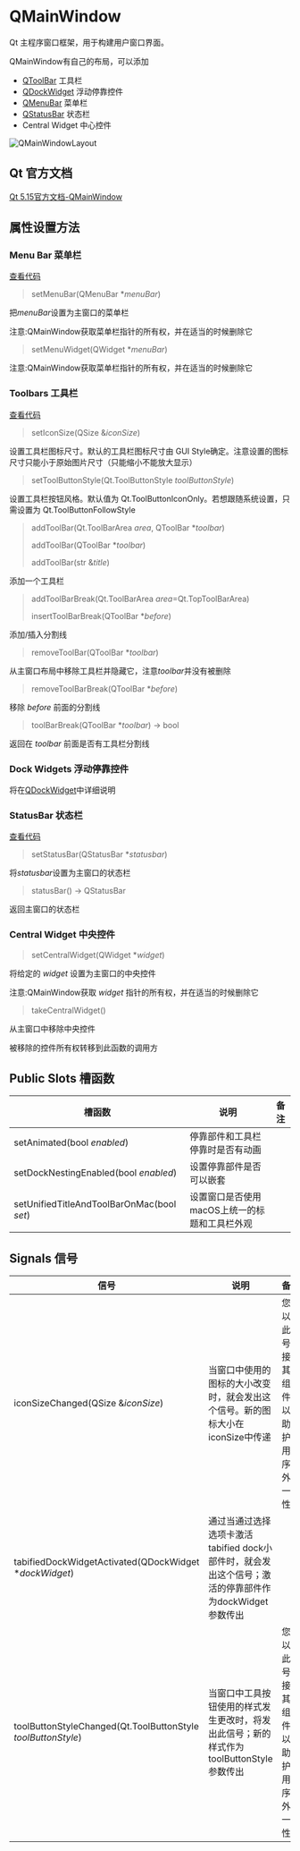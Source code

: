 # QMainWindow

Qt 主程序窗口框架，用于构建用户窗口界面。

QMainWindow有自己的布局，可以添加 
- [QToolBar](https://doc.qt.io/qt-5.15/qtoolbar.html) 工具栏
- [QDockWidget](https://doc.qt.io/qt-5.15/qdockwidget.html) 浮动停靠控件
-  [QMenuBar](https://doc.qt.io/qt-5.15/qmenubar.html) 菜单栏
- [QStatusBar](https://doc.qt.io/qt-5.15/qstatusbar.html) 状态栏
- Central Widget 中心控件

![QMainWindowLayout](https://oss.muzing.top/image/QMainWindowLayout.png)



## Qt 官方文档

[Qt 5.15官方文档-QMainWindow](https://doc.qt.io/qt-5.15/qmainwindow.html)



## 属性设置方法



### Menu Bar 菜单栏

[查看代码](./02-QMainWindow-QMenuBar-菜单栏.py)

> setMenuBar(QMenuBar **menuBar*)

把*menuBar*设置为主窗口的菜单栏

注意:QMainWindow获取菜单栏指针的所有权，并在适当的时候删除它



> setMenuWidget(QWidget **menuBar*)

注意:QMainWindow获取菜单栏指针的所有权，并在适当的时候删除它



### Toolbars 工具栏

[查看代码](./03-QMainWindow-QToolBar-工具栏.py)

> setIconSize(QSize &*iconSize*)

设置工具栏图标尺寸。默认的工具栏图标尺寸由 GUI Style确定。注意设置的图标尺寸只能小于原始图片尺寸（只能缩小不能放大显示）



> setToolButtonStyle(Qt.ToolButtonStyle *toolButtonStyle*)

设置工具栏按钮风格。默认值为 Qt.ToolButtonIconOnly。若想跟随系统设置，只需设置为 Qt.ToolButtonFollowStyle



> addToolBar(Qt.ToolBarArea *area*, QToolBar **toolbar*)
>
> addToolBar(QToolBar **toolbar*)
>
> addToolBar(str &*title*)

添加一个工具栏



> addToolBarBreak(Qt.ToolBarArea *area*=Qt.TopToolBarArea)
>
> insertToolBarBreak(QToolBar **before*)

添加/插入分割线



> removeToolBar(QToolBar **toolbar*)

从主窗口布局中移除工具栏并隐藏它，注意*toolbar*并没有被删除



> removeToolBarBreak(QToolBar **before*)

移除 *before* 前面的分割线



> toolBarBreak(QToolBar **toolbar*) -> bool

返回在 *toolbar* 前面是否有工具栏分割线



### Dock Widgets 浮动停靠控件

将在[QDockWidget](../45-QDockWidget/00-QDockWidget-浮动停靠控件.md)中详细说明



### StatusBar 状态栏

[查看代码](./04-QMainWindow-QStatusBar-状态栏.py)

> setStatusBar(QStatusBar **statusbar*)

将*statusbar*设置为主窗口的状态栏



> statusBar() -> QStatusBar

返回主窗口的状态栏



### Central Widget 中央控件

> setCentralWidget(QWidget **widget*)

将给定的 *widget* 设置为主窗口的中央控件

注意:QMainWindow获取 *widget* 指针的所有权，并在适当的时候删除它



> takeCentralWidget()

从主窗口中移除中央控件

被移除的控件所有权转移到此函数的调用方



## Public Slots 槽函数

| 槽函数                                     | 说明                                          | 备注 |
| ------------------------------------------ | --------------------------------------------- | ---- |
| setAnimated(bool *enabled*)                | 停靠部件和工具栏停靠时是否有动画              |      |
| setDockNestingEnabled(bool *enabled*)      | 设置停靠部件是否可以嵌套                      |      |
| setUnifiedTitleAndToolBarOnMac(bool *set*) | 设置窗口是否使用macOS上统一的标题和工具栏外观 |      |



## Signals 信号

| 信号                                                         | 说明                                                         | 备注                                                         |
| ------------------------------------------------------------ | ------------------------------------------------------------ | ------------------------------------------------------------ |
| iconSizeChanged(QSize &*iconSize*)                           | 当窗口中使用的图标的大小改变时，就会发出这个信号。新的图标大小在iconSize中传递 | 您可以将此信号连接到其他组件，以帮助维护应用程序的外观一致性 |
| tabifiedDockWidgetActivated(QDockWidget **dockWidget*)       | 通过当通过选择选项卡激活tabified dock小部件时，就会发出这个信号；激活的停靠部件作为dockWidget参数传出 |                                                              |
| toolButtonStyleChanged(Qt.ToolButtonStyle *toolButtonStyle*) | 当窗口中工具按钮使用的样式发生更改时，将发出此信号；新的样式作为toolButtonStyle参数传出 | 您可以将此信号连接到其他组件，以帮助维护应用程序的外观一致性 |

